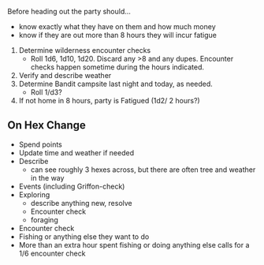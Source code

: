 Before heading out the party should...
- know exactly what they have on them and how much money
- know if they are out more than 8 hours they will incur fatigue


1. Determine wilderness encounter checks 
	 - Roll 1d6, 1d10, 1d20. Discard any >8 and any dupes. Encounter checks happen sometime during the hours indicated.
2. Verify and describe weather
3. Determine Bandit campsite last night and today, as needed. 
	- Roll 1/d3?
1. If not home in 8 hours, party is Fatigued (1d2/ 2 hours?)



## On Hex Change

- Spend points
- Update time and weather if needed
- Describe
	- can see roughly 3 hexes across, but there are often tree and weather in the way
- Events (including Griffon-check)
- Exploring
	- describe anything new, resolve
	- Encounter check
	- foraging
- Encounter check
- Fishing or anything else they want to do
- More than an extra hour spent fishing or doing anything else calls for a 1/6 encounter check